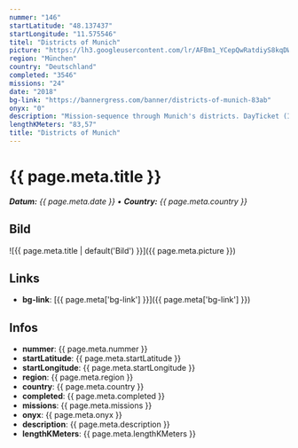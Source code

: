 ```yaml
---
nummer: "146"
startLatitude: "48.137437"
startLongitude: "11.575546"
titel: "Districts of Munich"
picture: "https://lh3.googleusercontent.com/lr/AFBm1_YCepQwRatdiyS8kqDWXCXObqKgaMrBP1nl1dPhXKiYmHia83u98Z5tU8pIusZjuTpGDIsPtsJkQwJar2NeP-peAD4MF46oLyE5iIJOPh0HFR_x5vQLkTm25zdPUwryh5NNhcDvg3Ur92YgmyiTTVz1fO0MxbCHRqDpKUqLNRJemA4goeoDqEgIdoC2rwhUUH8P8SOFSRASbZRfF7UYOwCRd0hEsVyBCV5ZYGqlE9qnbabkTvqyuDRSJ9DFvSj9hHMYLNKqlhFe8Sokoe30ow7UJ9jEgXUYcZQlEVp5J61n466fV3oYXbKPlwNqwJlQJlloLK4LG1BLytbXLmXIMunHfWWhkkqtIB5QaAjzq4TMWLc_aprew5RC-7VIcTeVUoUAXv-mh9ZnKbPKghwlpoaAdWr7JG5PJXtv_5ZqpVpdc5sNgBZb2qjh9Bgf27L-TLSrVXqRRUWee88md0asBk0fiCrCRWVNa8i0iih7xH8HQnIrDWZtbeO2X0rgCBllD-QqIynvBtWdXaqr7CqSiaPfw8q38zE23NsWM31tsMucbBeqmwwK6uxKg61I1HrYCK-LeTymHOKa3FVfwWPX56dZhkrdQzUUpJ5X12OePpLvQ69cod_tvm7BkMSKACCMLvl2CvcmqSqw0_whqi4GaDS2xXXofrn7rokyUlAp7jZdzeVC5hdyzQ3-IOoiwbJ3Tc8hfgHNBXWemPly6rlG-OS0vyp3Vs8Jtf4k_o-0beWPfwH3yx_hkQ_Nu6Tkze11Sh7xQQxbks0qKVhkISTfnC2jUFLHzfEc4izegzkKZzhPLhI8xEd0rq_DHJ8zN15Xxfg43RmgqD38BM5gDMOBGHuuGQ0E1v3fq4OZ"
region: "München"
country: "Deutschland"
completed: "3546"
missions: "24"
date: "2018"
bg-link: "https://bannergress.com/banner/districts-of-munich-83ab"
onyx: "0"
description: "Mission-sequence through Munich's districts. DayTicket (Inneraum) helps ;)"
lengthKMeters: "83,57"
title: "Districts of Munich"
---
```


# {{ page.meta.title }}
_**Datum:** {{ page.meta.date }} • **Country:** {{ page.meta.country }}_

## Bild
![{{ page.meta.title | default('Bild') }}]({{ page.meta.picture }})

## Links
- **bg-link**: [{{ page.meta['bg-link'] }}]({{ page.meta['bg-link'] }})

## Infos
- **nummer**: {{ page.meta.nummer }}
- **startLatitude**: {{ page.meta.startLatitude }}
- **startLongitude**: {{ page.meta.startLongitude }}
- **region**: {{ page.meta.region }}
- **country**: {{ page.meta.country }}
- **completed**: {{ page.meta.completed }}
- **missions**: {{ page.meta.missions }}
- **onyx**: {{ page.meta.onyx }}
- **description**: {{ page.meta.description }}
- **lengthKMeters**: {{ page.meta.lengthKMeters }}

